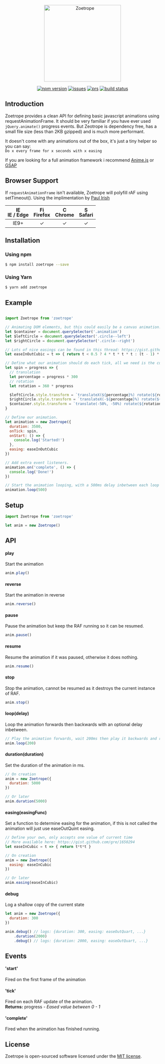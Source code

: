 <p align="center"><img width="250" src="https://user-images.githubusercontent.com/5281898/28754919-f3b59eea-7546-11e7-9b31-fda336e3bdb1.png" alt="Zoetrope"></p>

<p align="center">
  <a href="https://www.npmjs.com/package/zoetrope"><img src="https://badge.fury.io/js/zoetrope.svg" alt="npm version"></a>
  <a href="https://github.com/hparton/zoetrope/issues"><img src="https://img.shields.io/badge/issues-0-brightgreen.svg" alt="issues"></a>
  <a href="#"><img src="https://img.shields.io/badge/PRs-welcome-brightgreen.svg" alt="prs"></a>
  <a href="https://travis-ci.org/hparton/zoetrope"><img src="https://travis-ci.org/hparton/zoetrope.svg?branch=master" alt="build status"></a>
</p>

## Introduction

Zoetrope provides a clean API for defining basic javascript animations using requestAnimationFrame. It should be very familiar if you have ever used `jQuery.animate()` progress events. But Zeotrope is dependency free, has a small file size (less than 2KB gzipped) and is much more performant.

It doesn't come with any animations out of the box, it's just a tiny helper so you can say:<br>
`Do x every frame for x seconds with x easing`

If you are looking for a full animation framework i recommend [Anime.js](https://github.com/juliangarnier/anime) or [GSAP](https://greensock.com/)

## Browser Support
If `requestAnimationFrame` isn't available, Zoetrope will polyfill rAF using setTimeout(). Using the implimentation by [Paul Irish](https://www.paulirish.com/2011/requestanimationframe-for-smart-animating/)

| [<img src="https://raw.githubusercontent.com/godban/browsers-support-badges/master/src/images/edge.png" alt="IE / Edge" width="16px" height="16px" />](http://godban.github.io/browsers-support-badges/)</br>IE / Edge | [<img src="https://raw.githubusercontent.com/godban/browsers-support-badges/master/src/images/firefox.png" alt="Firefox" width="16px" height="16px" />](http://godban.github.io/browsers-support-badges/)</br>Firefox | [<img src="https://raw.githubusercontent.com/godban/browsers-support-badges/master/src/images/chrome.png" alt="Chrome" width="16px" height="16px" />](http://godban.github.io/browsers-support-badges/)</br>Chrome | [<img src="https://raw.githubusercontent.com/godban/browsers-support-badges/master/src/images/safari.png" alt="Safari" width="16px" height="16px" />](http://godban.github.io/browsers-support-badges/)</br>Safari |
| :-------: | :-------: | :-------: | :-------: |
| IE9+ | ✓| ✓| ✓


## Installation

### Using npm

```sh
$ npm install zoetrope --save
```

### Using Yarn

```sh
$ yarn add zoetrope
```

## Example

<p align="center"><img src="https://user-images.githubusercontent.com/5281898/28754266-1779cb4c-753a-11e7-9a60-379006bc4dbf.gif" alt=""></p>

```js
import Zoetrope from 'zoetrope'

// Animating DOM elements, but this could easily be a canvas animation.
let $container = document.querySelector('.animation')
let $leftCircle = document.querySelector('.circle--left')
let $rightCircle = document.querySelector('.circle--right')

// Lots of nice easings can be found in this thread: https://gist.github.com/gre/1650294
let easeInOutCubic = t => { return t < 0.5 ? 4 * t * t * t : (t - 1) * (2 * t - 2) * (2 * t - 2) + 1 }

// Define what our animation should do each tick, all we need is the current progress.
let spin = progress => {
  // translation
  let percentage = progress * 300
  // rotation
  let rotation = 360 * progress

  $leftCircle.style.transform = `translateX(${percentage}%) rotate(${rotation}deg)`
  $rightCircle.style.transform = `translateX(-${percentage}%) rotate(${rotation}deg)`
  $container.style.transform = `translate(-50%, -50%) rotate(${rotation}deg)`
}

// Define our animation.
let animation = new Zoetrope({
  duration: 3500,
  onTick: spin,
  onStart: () => {
    console.log('Started!')
  },
  easing: easeInOutCubic
})

// Add extra event listeners.
animation.on('complete', () => {
  console.log('Done!')
})

// Start the animation looping, with a 500ms delay inbetween each loop
animation.loop(500)
```

## Setup

```js
import Zoetrope from 'zoetrope'

let anim = new Zoetrope()
```

## API

#### play
Start the animation

```js
anim.play()
```

#### reverse
Start the animation in reverse

```js
anim.reverse()
```

#### pause
Pause the animation but keep the RAF running so it can be resumed.

```js
anim.pause()
```

#### resume
Resume the animation if it was paused, otherwise it does nothing.

```js
anim.resume()
```

#### stop
Stop the animation, cannot be resumed as it destroys the current instance of RAF.

```js
anim.stop()
```

#### loop(delay)
Loop the animation forwards then backwards with an optional delay inbetween.

```js
// Play the animation forwards, wait 200ms then play it backwards and repeat forever.
anim.loop(200)
```

#### duration(duration)
Set the duration of the animation in ms.

```js
// On creation
anim = new Zoetrope({
  duration: 5000
})

// Or later
anim.duration(5000)
```

#### easing(easingFunc)
Set a function to determine easing for the animation, if this is not called the animation will just use easeOutQuint easing.

```js
// Define your own, only accepts one value of current time
// More available here: https://gist.github.com/gre/1650294
let easeInCubic = t => { return t*t*t }

// On creation
anim = new Zoetrope({
  easing: easeInCubic
})

// Or later
anim.easing(easeInCubic)
```

#### debug
Log a shallow copy of the current state

```js
let anim = new Zoetrope({
  duration: 300
})

anim.debug() // logs: {duration: 300, easing: easeOutQuart, ...}
    .duration(2000)
    .debug() // logs: {duration: 2000, easing: easeOutQuart, ...}
```

## Events

#### 'start'
Fired on the first frame of the animation

#### 'tick'
Fired on each RAF update of the animation.<br>
**Returns:** progress - *Eased value between 0 - 1*

#### 'complete'
Fired when the animation has finished running.<br>

## License

Zoetrope is open-sourced software licensed under the [MIT license](http://opensource.org/licenses/MIT).
